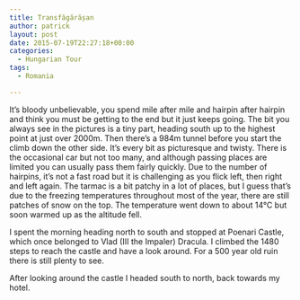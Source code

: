 ```yaml
---
title: Transfăgărășan
author: patrick
layout: post
date: 2015-07-19T22:27:18+00:00
categories:
  - Hungarian Tour
tags:
  - Romania

---
```

It’s bloody unbelievable, you spend mile after mile and hairpin after hairpin and think you must be getting to the end but it just keeps going. The bit you always see in the pictures is a tiny part, heading south up to the highest point at just over 2000m. Then there’s a 984m tunnel before you start the climb down the other side. It’s every bit as picturesque and twisty. There is the occasional car but not too many, and although passing places are limited you can usually pass them fairly quickly. Due to the number of hairpins, it’s not a fast road but it is challenging as you flick left, then right and left again. The tarmac is a bit patchy in a lot of places, but I guess that’s due to the freezing temperatures throughout most of the year, there are still patches of snow on the top. The temperature went down to about 14°C but soon warmed up as the altitude fell.

I spent the morning heading north to south and stopped at Poenari Castle, which once belonged to Vlad (III the Impaler) Dracula. I climbed the 1480 steps to reach the castle and have a look around. For a 500 year old ruin there is still plenty to see.

After looking around the castle I headed south to north, back towards my hotel.